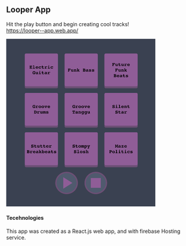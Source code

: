 ## Looper App

Hit the play button and begin creating cool tracks!
</br>
https://looper--app.web.app/

<img src="https://github.com/noymashat/looper/blob/master/public/image.png" width="400" height="450">

#### Tecehnologies
This app was created as a React.js web app, and with firebase Hosting service.

